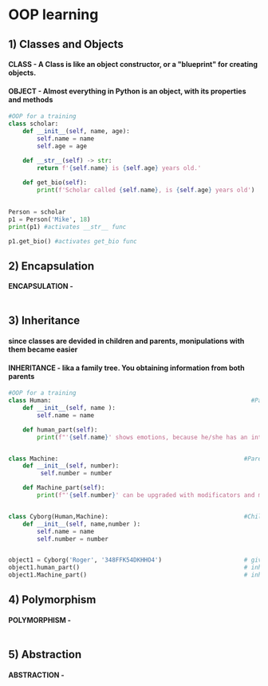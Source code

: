 # OOP learning

## 1) Classes and Objects
#### CLASS - A Class is like an object constructor, or a "blueprint" for creating objects.
#### OBJECT - Almost everything in Python is an object, with its properties and methods
```py
#OOP for a training
class scholar:                                                         #class
    def __init__(self, name, age):                                     #object
        self.name = name
        self.age = age

    def __str__(self) -> str:                                          #object
        return f'{self.name} is {self.age} years old.'
    
    def get_bio(self):                                                 #object
        print(f'Scholar called {self.name}, is {self.age} years old')
        

Person = scholar
p1 = Person('Mike', 18)
print(p1) #activates __str__ func

p1.get_bio() #activates get_bio func
```
## 2) Encapsulation
#### ENCAPSULATION - 
```py

```
## 3) Inheritance
#### since classes are devided in children and parents, monipulations with them became easier
#### INHERITANCE - lika a family tree. You obtaining information from both parents
```py
#OOP for a training
class Human:                                                        #Parent
    def __init__(self, name ):     
        self.name = name

    def human_part(self):
        print(f"'{self.name}' shows emotions, because he/she has an intelligence")


class Machine:                                                    #Parent
    def __init__(self, number):
         self.number = number

    def Machine_part(self):
        print(f"'{self.number}' can be upgraded with modificators and mechanisms")


class Cyborg(Human,Machine):                                      #Child
    def __init__(self, name,number ):
        self.name = name
        self.number = number


object1 = Cyborg('Roger', '348FFK54DKHHO4')                       # giving attributes
object1.human_part()                                              # inherited from Human
object1.Machine_part()                                            # inherited from Machine
```
## 4) Polymorphism
#### POLYMORPHISM - 
```py

```
## 5) Abstraction
#### ABSTRACTION - 
```py

```
